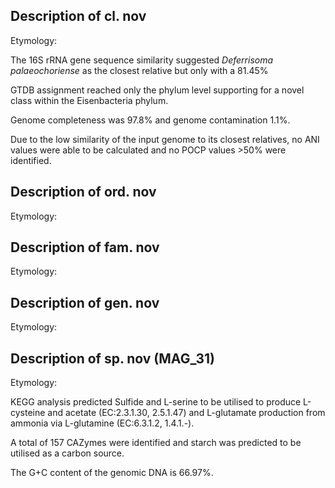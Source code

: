 ## Description of cl. nov

Etymology: 

The 16S rRNA gene sequence similarity suggested *Deferrisoma palaeochoriense* as the closest relative but only with a 81.45%

GTDB assignment reached only the phylum level supporting for a novel class within the Eisenbacteria phylum. 

Genome completeness was 97.8% and genome contamination 1.1%. 

Due to the low similarity of the input genome to its closest relatives, no ANI values were able to be calculated
and no POCP values >50% were identified.



## Description of ord. nov

Etymology: 

## Description of fam. nov

Etymology: 

## Description of  gen. nov

Etymology: 

## Description of sp. nov (MAG_31)


Etymology: 

  
KEGG analysis predicted 
Sulfide and L-serine to be utilised to produce L-cysteine and acetate (EC:2.3.1.30, 2.5.1.47)
and L-glutamate production from ammonia via L-glutamine (EC:6.3.1.2, 1.4.1.-).

A total of 157 CAZymes were identified and starch was predicted to be utilised as a carbon source.

The G+C content of the genomic DNA is 66.97%.


